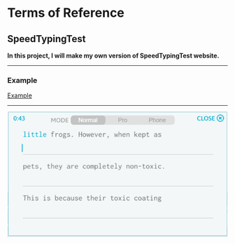 # Terms of Reference

## SpeedTypingTest

**In this project, I will make my own version of SpeedTypingTest website.**
____

### Example

[Example](https://www.typingtest.com/)
___
![pic](S_1.png)